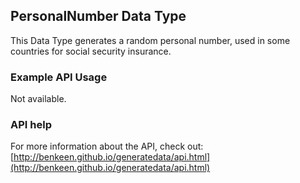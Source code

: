 ## PersonalNumber Data Type

This Data Type generates a random personal number, used in some countries for social security insurance.

### Example API Usage

Not available.

### API help

For more information about the API, check out:
[http://benkeen.github.io/generatedata/api.html](http://benkeen.github.io/generatedata/api.html)
